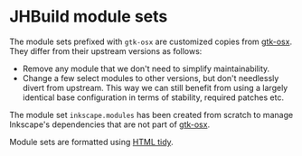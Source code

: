 # JHBuild module sets

The module sets prefixed with `gtk-osx` are customized copies from [gtk-osx](https://gitlab.gnome.org/GNOME/gtk-osx). They differ from their upstream versions as follows:

- Remove any module that we don't need to simplify maintainability.
- Change a few select modules to other versions, but don't needlessly divert from upstream. This way we can still benefit from using a largely identical base configuration in terms of stability, required patches etc.

The module set `inkscape.modules` has been created from scratch to manage Inkscape's dependencies that are not part of [gtk-osx](https://gitlab.gnome.org/GNOME/gtk-osx).

Module sets are formatted using [HTML tidy](https://github.com/htacg/tidy-html5).
